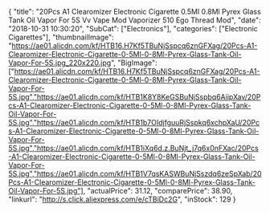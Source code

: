 {
	"title": "20Pcs A1 Clearomizer Electronic Cigarette 0.5Ml 0.8Ml Pyrex Glass Tank Oil Vapor For 5S Vv Vape Mod Vaporizer 510 Ego Thread Mod",
	"date": "2018-10-31 10:30:20",
	"SubCat": ["Electronics"],
	"categories": ["Electronic Cigarettes"],
	"thumbnailImage": "https://ae01.alicdn.com/kf/HTB16.H7Kf5TBuNjSspcq6znGFXag/20Pcs-A1-Clearomizer-Electronic-Cigarette-0-5Ml-0-8Ml-Pyrex-Glass-Tank-Oil-Vapor-For-5S.jpg_220x220.jpg",
	"BigImage": ["https://ae01.alicdn.com/kf/HTB16.H7Kf5TBuNjSspcq6znGFXag/20Pcs-A1-Clearomizer-Electronic-Cigarette-0-5Ml-0-8Ml-Pyrex-Glass-Tank-Oil-Vapor-For-5S.jpg","https://ae01.alicdn.com/kf/HTB1K8Y8KeGSBuNjSspbq6AiipXav/20Pcs-A1-Clearomizer-Electronic-Cigarette-0-5Ml-0-8Ml-Pyrex-Glass-Tank-Oil-Vapor-For-5S.jpg","https://ae01.alicdn.com/kf/HTB1b7OIdjfguuRjSspkq6xchpXaU/20Pcs-A1-Clearomizer-Electronic-Cigarette-0-5Ml-0-8Ml-Pyrex-Glass-Tank-Oil-Vapor-For-5S.jpg","https://ae01.alicdn.com/kf/HTB1iXq6d.z.BuNjt_j7q6x0nFXac/20Pcs-A1-Clearomizer-Electronic-Cigarette-0-5Ml-0-8Ml-Pyrex-Glass-Tank-Oil-Vapor-For-5S.jpg","https://ae01.alicdn.com/kf/HTB1V7qsKASWBuNjSszdq6zeSpXab/20Pcs-A1-Clearomizer-Electronic-Cigarette-0-5Ml-0-8Ml-Pyrex-Glass-Tank-Oil-Vapor-For-5S.jpg"],
	"actualPrice": 31.12,
	"comparePrice": 38.90,
	"linkurl": "http://s.click.aliexpress.com/e/cTBiDc2G",
	"inStock": 129
}
